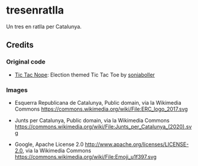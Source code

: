 # tresenratlla
Un tres en ratlla per Catalunya.

## Credits

### Original code
*  [Tic Tac Nope](https://soniaboller.github.io/tictactoe/): Election themed Tic Tac Toe by [soniaboller](https://soniaboller.github.io)

### Images

* Esquerra Republicana de Catalunya, Public domain, via la Wikimedia Commons https://commons.wikimedia.org/wiki/File:ERC_logo_2017.svg

* Junts per Catalunya, Public domain, via la Wikimedia Commons https://commons.wikimedia.org/wiki/File:Junts_per_Catalunya_(2020).svg

* Google, Apache License 2.0 <http://www.apache.org/licenses/LICENSE-2.0>, via la Wikimedia Commons https://commons.wikimedia.org/wiki/File:Emoji_u1f397.svg
